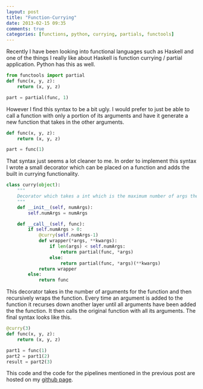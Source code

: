 ```yaml
---
layout: post
title: "Function-Currying"
date: 2013-02-15 09:35
comments: true
categories: [functions, python, currying, partials, functools]
---
```


Recently I have been looking into functional languages such as Haskell and one of the things
I really like about Haskell is function currying / partial application. Python has this as
well.
``` python
from functools import partial
def func(x, y, z):
    return (x, y, z)

part = partial(func, 1)
```
However I find this syntax to be a bit ugly. I would prefer to just be able to call a function with
only a portion of its arguments and have it generate a new function that takes in the other arguments.
``` python
def func(x, y, z):
    return (x, y, z)

part = func(1)
```
That syntax just seems a lot cleaner to me. In order to implement this syntax I wrote a small
decorator which can be placed on a function and adds the built in currying functionality.
``` python curry decorator
class curry(object):
    """
    Decorator which takes a int which is the maximum number of args the decorated function can take
    """
    def __init__(self, numArgs):
        self.numArgs = numArgs

    def __call__(self, func):
        if self.numArgs > 0:
            @curry(self.numArgs-1)
            def wrapper(*args, **kwargs):
                if len(args) < self.numArgs:
                    return partial(func, *args)
                else:
                    return partial(func, *args)(**kwargs)
            return wrapper
        else:
            return func
```

This decorator takes in the number of arguments for the function and then recursively wraps the function.
Every time an argument is added to the function it recurses down another layer until all arguments have been added the the function.
It then calls the original function with all its arguments. The final syntax looks like this.
``` python
@curry(3)
def func(x, y, z):
    return (x, y, z)

part1 = func(1)
part2 = part1(2)
result = part2(3)
```
This code and the code for the pipelines mentioned in the previous post are hosted on my [github page](https://github.com/rossdylan/utils).
